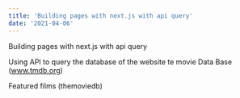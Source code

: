 ```yaml
---
title: 'Building pages with next.js with api query'
date: '2021-04-06' 
---
```


Building pages with next.js with api query

Using API to query the database of the website te movie Data Base (www.tmdb.org)

Featured films (themoviedb)